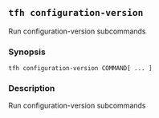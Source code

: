 ## `tfh configuration-version`

Run configuration-version subcommands

### Synopsis

    tfh configuration-version COMMAND[ ... ]

### Description

Run configuration-version subcommands

